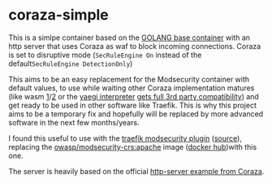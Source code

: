 # coraza-simple

This is a simlpe container based on the [GOLANG base container](https://hub.docker.com/_/golang/) with an http server that uses Coraza as waf to block incoming connections.
Coraza is set to disruptive mode (`SecRuleEngine On` instead of the default`SecRuleEngine DetectionOnly`)

This aims to be an easy replacement for the Modsecurity container with default values, to use while waiting other Coraza implementation matures (like wasm [1](https://github.com/corazawaf/coraza-proxy-wasm)/[2](https://github.com/jcchavezs/coraza-http-wasm) or the [yaegi interpreter](https://github.com/traefik/yaegi) [gets full 3rd party compatibility](https://github.com/traefik/yaegi/issues/1612)) and get ready to be used in other software like Traefik.
This is why this project aims to be a temporary fix and hopefully will be replaced by more advanced software in the next few months/years.

I found this useful to use with the [traefik modsecurity plugin](https://plugins.traefik.io/plugins/628c9eadffc0cd18356a9799/modsecurity-plugin) ([source](https://github.com/acouvreur/traefik-modsecurity-plugin)), replacing the [owasp/modsecurity-crs:apache](https://github.com/acouvreur/traefik-modsecurity-plugin/blob/5c33072a479423a8d623cccd3905db1673208acc/docker-compose.yml#L25) image ([docker hub](https://hub.docker.com/r/owasp/modsecurity-crs/))with this one.

The server is heavily based on the official [http-server example from Coraza](https://github.com/corazawaf/coraza/tree/main/examples/http-server).
